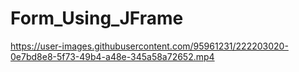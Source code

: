 # Form_Using_JFrame



https://user-images.githubusercontent.com/95961231/222203020-0e7bd8e8-5f73-49b4-a48e-345a58a72652.mp4

